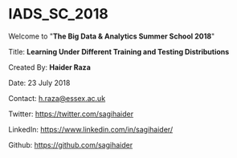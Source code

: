 # IADS_SC_2018
Welcome to "**The Big Data & Analytics Summer School 2018**"

Title: **Learning Under Different Training and Testing Distributions**

Created By: **Haider Raza**

Date: 23 July 2018 

Contact: h.raza@essex.ac.uk

Twitter: https://twitter.com/sagihaider

LinkedIn: https://www.linkedin.com/in/sagihaider/

Github: https://github.com/sagihaider


